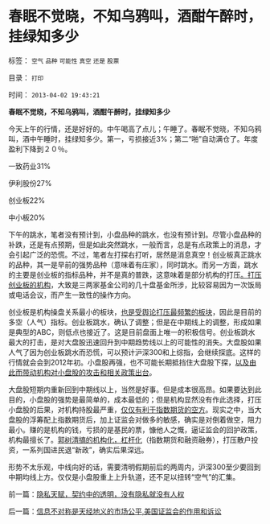 # 春眠不觉晓，不知乌鸦叫，酒酣午醉时，挂绿知多少

标签： `空气` `品种` `可能性` `真空` `还是` `股票` 

目录： `打印`

时间： `2013-04-02 19:43:21`

**春眠不觉晓，不知乌鸦叫，酒酣午醉时，挂绿知多少**

今天上午的行情，还是好好的。中午喝高了点儿；午睡了。春眠不觉晓，不知乌鸦叫，酒中午睡时，挂绿知多少。第一，亏损接近3%；第二“啪”自动满仓了。年度盈利下降到２０％。

一致药业31%

伊利股份27%

创业板22%

中小板20%

下午的跳水，笔者没有预计到，小盘品种的跳水，也没有预计到。尽管小盘品种的补跌，还是有点预期，但是如此突然跳水，一般而言，总是有点政策上的消息，才会引起广泛的恐慌。不过，笔者左打探右打听，居然是消息真空！创业板真正跳水的品种，其一是早前的强势品种（意味着有庄家），同时跳水。而另一方面，跳水的主要是创业板的指标品种，并不是真的普跌，这意味着是部分机构的打压[。打压创业板的机构](../../../2012/12/4/A股机构化，相当于实体经济的特许权.md)，大致是三两家基金公司的几十盘基金所涉，比较容易因为一次饭局或电话会议，而产生一致性的操作方向。

创业板是机构操盘关系最小的板块，[也是受舆论打压最频繁的板块](../../../2011/5/20/股神专家们骂市场需要点逻辑.md)，因此是目前的多空（人气）指标。创业板跳水，确认了调整；但是在中期线上的调整，形成如果是典型的ABC，则低点也接近了。这是目前盘面上唯一的积极信号。创业板跳水最大的打击，是对大盘股迅速回升到中期趋势线以上的可能性的消失。大盘股如果人气了因为创业板跳水而恐慌，可以预计沪深300和上综指，会继续探底。这样的行情就会会到2012年初。小盘股再强，也不可能长期抵挡住大盘股下探，[以及由此而带动机构对小盘股的攻击和相关政策出台](../../../2012/10/15/基金在“现货＋期货”中的倾轧，证监会对大熊市负主要责任.md)。

大盘股短期内重新回到中期线以上，当然是好事。但是成本很高昂。如果要达到此目的，小盘股的强势是最简单的，成本最低的；但是机构显然没有作此选择，打压小盘股的后果，对机构持股最严重，[仅仅有利于指数期货的空方](../../../2012/11/27/指数期货证伪了对散户的妖魔化之“散户市”.md)。现实之中，当大盘股的浮筹配上指数期货后，加上证监会对做多的敏感，确实是对倒着做空，阻力最小。赚的是机构的钱，亏损的是基民的票，慷他人之慨，逼证监会的回护政策，机构最擅长了。[郭树清搞的机构化，杠杆化](../../../2012/11/28/只有政治权力才有可能被滥用，“管理层”难逃罪责！.md)（指数期货和融资融券），打压散户投资，一系列国进民退“新政”，确实后果深远。

形势不太乐观，中线向好的话，需要清明假期前后的两周内，沪深300至少要回到中期均线上方。仅仅是小盘股重上上升轨道，还不足以扭转“空气”的汇集。



前一篇：[隐私天赋，契约中的透明，没有隐私就没有人权](../../../2013/4/2/隐私天赋，契约中的透明，没有隐私就没有人权.md)

后一篇：[信息不对称是天经地义的市场公平,美国证监会的作用和诉讼](../../../2013/4/3/信息不对称是天经地义的市场公平,美国证监会的作用和诉讼.md)